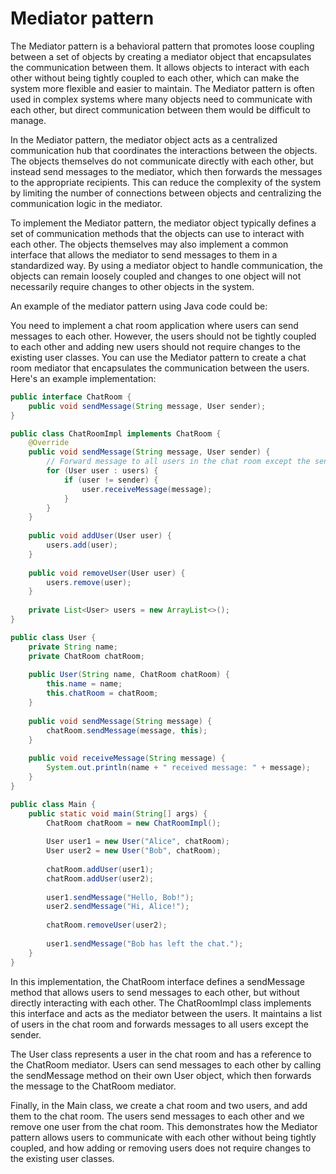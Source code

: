 # Mediator pattern

The Mediator pattern is a behavioral pattern that promotes loose coupling between a set of objects by creating a mediator object that encapsulates the communication between them. It allows objects to interact with each other without being tightly coupled to each other, which can make the system more flexible and easier to maintain. The Mediator pattern is often used in complex systems where many objects need to communicate with each other, but direct communication between them would be difficult to manage.

In the Mediator pattern, the mediator object acts as a centralized communication hub that coordinates the interactions between the objects. The objects themselves do not communicate directly with each other, but instead send messages to the mediator, which then forwards the messages to the appropriate recipients. This can reduce the complexity of the system by limiting the number of connections between objects and centralizing the communication logic in the mediator.

To implement the Mediator pattern, the mediator object typically defines a set of communication methods that the objects can use to interact with each other. The objects themselves may also implement a common interface that allows the mediator to send messages to them in a standardized way. By using a mediator object to handle communication, the objects can remain loosely coupled and changes to one object will not necessarily require changes to other objects in the system.

An example of the mediator pattern using Java code could be:

You need to implement a chat room application where users can send messages to each other. However, the users should not be tightly coupled to each other and adding new users should not require changes to the existing user classes. You can use the Mediator pattern to create a chat room mediator that encapsulates the communication between the users. Here's an example implementation:

```java
public interface ChatRoom {
    public void sendMessage(String message, User sender);
}

public class ChatRoomImpl implements ChatRoom {
    @Override
    public void sendMessage(String message, User sender) {
        // Forward message to all users in the chat room except the sender
        for (User user : users) {
            if (user != sender) {
                user.receiveMessage(message);
            }
        }
    }
    
    public void addUser(User user) {
        users.add(user);
    }
    
    public void removeUser(User user) {
        users.remove(user);
    }
    
    private List<User> users = new ArrayList<>();
}

public class User {
    private String name;
    private ChatRoom chatRoom;
    
    public User(String name, ChatRoom chatRoom) {
        this.name = name;
        this.chatRoom = chatRoom;
    }
    
    public void sendMessage(String message) {
        chatRoom.sendMessage(message, this);
    }
    
    public void receiveMessage(String message) {
        System.out.println(name + " received message: " + message);
    }
}

public class Main {
    public static void main(String[] args) {
        ChatRoom chatRoom = new ChatRoomImpl();
        
        User user1 = new User("Alice", chatRoom);
        User user2 = new User("Bob", chatRoom);
        
        chatRoom.addUser(user1);
        chatRoom.addUser(user2);
        
        user1.sendMessage("Hello, Bob!");
        user2.sendMessage("Hi, Alice!");
        
        chatRoom.removeUser(user2);
        
        user1.sendMessage("Bob has left the chat.");
    }
}
```

In this implementation, the ChatRoom interface defines a sendMessage method that allows users to send messages to each other, but without directly interacting with each other. The ChatRoomImpl class implements this interface and acts as the mediator between the users. It maintains a list of users in the chat room and forwards messages to all users except the sender.

The User class represents a user in the chat room and has a reference to the ChatRoom mediator. Users can send messages to each other by calling the sendMessage method on their own User object, which then forwards the message to the ChatRoom mediator.

Finally, in the Main class, we create a chat room and two users, and add them to the chat room. The users send messages to each other and we remove one user from the chat room. This demonstrates how the Mediator pattern allows users to communicate with each other without being tightly coupled, and how adding or removing users does not require changes to the existing user classes.
